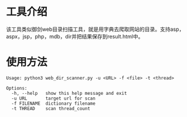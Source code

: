 # 工具介绍

该工具类似御剑web目录扫描工具，就是用字典去爬取网站的目录。支持asp，aspx，jsp，php，mdb，dir并把结果保存到result.html中。

# 使用方法

```
Usage: python3 web_dir_scanner.py -u <URL> -f <file> -t <thread>

Options:
  -h, --help   show this help message and exit
  -u URL       target url for scan
  -f FILENAME  dictionary filename
  -t THREAD    scan thread_count
```

